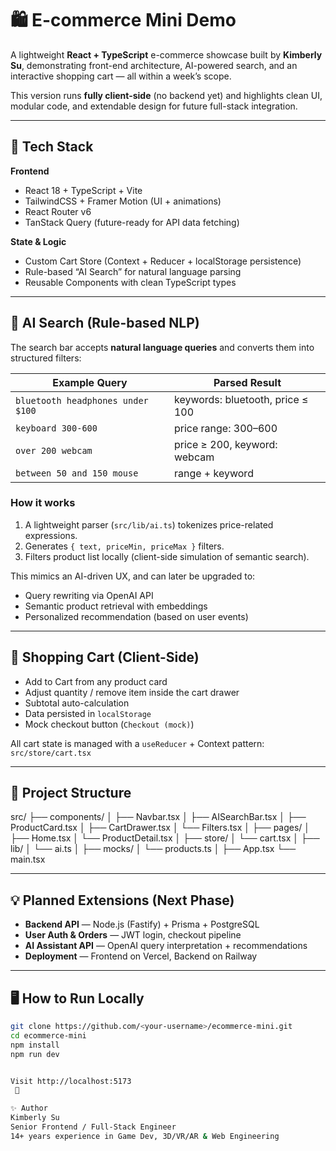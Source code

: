 # 🛍️ E-commerce Mini Demo

A lightweight **React + TypeScript** e-commerce showcase built by **Kimberly Su**, demonstrating front-end architecture, AI-powered search, and an interactive shopping cart — all within a week’s scope.

This version runs **fully client-side** (no backend yet) and highlights clean UI, modular code, and extendable design for future full-stack integration.

---

## 🚀 Tech Stack

**Frontend**
- React 18 + TypeScript + Vite  
- TailwindCSS + Framer Motion (UI + animations)  
- React Router v6  
- TanStack Query (future-ready for API data fetching)

**State & Logic**
- Custom Cart Store (Context + Reducer + localStorage persistence)  
- Rule-based “AI Search” for natural language parsing  
- Reusable Components with clean TypeScript types  

---

## 🧠 AI Search (Rule-based NLP)

The search bar accepts **natural language queries** and converts them into structured filters:

| Example Query | Parsed Result |
|----------------|----------------|
| `bluetooth headphones under $100` | keywords: bluetooth, price ≤ 100 |
| `keyboard 300-600` | price range: 300–600 |
| `over 200 webcam` | price ≥ 200, keyword: webcam |
| `between 50 and 150 mouse` | range + keyword |

### How it works
1. A lightweight parser (`src/lib/ai.ts`) tokenizes price-related expressions.  
2. Generates `{ text, priceMin, priceMax }` filters.  
3. Filters product list locally (client-side simulation of semantic search).  

This mimics an AI-driven UX, and can later be upgraded to:
- Query rewriting via OpenAI API  
- Semantic product retrieval with embeddings  
- Personalized recommendation (based on user events)

---

## 🛒 Shopping Cart (Client-Side)

- Add to Cart from any product card  
- Adjust quantity / remove item inside the cart drawer  
- Subtotal auto-calculation  
- Data persisted in `localStorage`  
- Mock checkout button (`Checkout (mock)`)

All cart state is managed with a `useReducer` + Context pattern:
`src/store/cart.tsx`

---

## 📁 Project Structure

src/
 ├── components/
 │    ├── Navbar.tsx
 │    ├── AISearchBar.tsx
 │    ├── ProductCard.tsx
 │    ├── CartDrawer.tsx
 │    └── Filters.tsx
 │
 ├── pages/
 │    ├── Home.tsx
 │    └── ProductDetail.tsx
 │
 ├── store/
 │    └── cart.tsx
 │
 ├── lib/
 │    └── ai.ts
 │
 ├── mocks/
 │    └── products.ts
 │
 ├── App.tsx
 └── main.tsx

---

## 💡 Planned Extensions (Next Phase)

- **Backend API** — Node.js (Fastify) + Prisma + PostgreSQL  
- **User Auth & Orders** — JWT login, checkout pipeline  
- **AI Assistant API** — OpenAI query interpretation + recommendations  
- **Deployment** — Frontend on Vercel, Backend on Railway  

---

## 🖥️ How to Run Locally

```bash
git clone https://github.com/<your-username>/ecommerce-mini.git
cd ecommerce-mini
npm install
npm run dev


Visit http://localhost:5173
 🚀

✨ Author
Kimberly Su
Senior Frontend / Full-Stack Engineer
14+ years experience in Game Dev, 3D/VR/AR & Web Engineering

